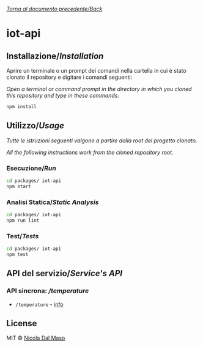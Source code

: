 [_Torna al documento precedente/Back_](https://github.com/niktekusho/IoTDashboard/)

#  iot-api

## Installazione/_Installation_

Aprire un terminale o un prompt dei comandi nella cartella in cui è stato clonato il repository e digitare i comandi seguenti:

_Open a terminal or command prompt in the directory in which you cloned this repository and type in these commands:_

```sh
npm install
```

## Utilizzo/_Usage_

_Tutte le istruzioni seguenti valgono a partire dalla root del progetto clonato._

_All the following instructions work from the cloned repository root._

### Esecuzione/_Run_

```sh
cd packages/ iot-api
npm start
```

### Analisi Statica/_Static Analysis_

```sh
cd packages/ iot-api
npm run lint
```

### Test/_Tests_

```sh
cd packages/ iot-api
npm test
```

## API del servizio/_Service's API_

### API sincrona: _/temperature_

-  `/temperature` - [info](../temperature-service/README.md#api-sincrona)

## License

MIT ©  [Nicola Dal Maso](https://github.com/niktekusho)
